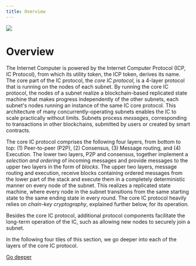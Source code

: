 ```yaml
---
title: Overview
---
```


![](/img/how-it-works/core_protocol_layers.png)

# Overview

The Internet Computer is powered by the Internet Computer Protocol (ICP, IC Protocol), from which its utility token, the ICP token, derives its name.
The core part of the IC protocol, the *core IC protocol*, is a 4-layer protocol that is running on the nodes of each subnet.
By running the core IC protocol, the nodes of a subnet realize a blockchain-based replicated state machine that makes progress independently of the other subnets, each subnet's nodes running an instance of the same IC core protocol.
This architecture of many concurrently-operating subnets enables the IC to scale practically without limits.
Subnets process *messages*, corresponding to transactions in other blockchains, submitted by users or created by smart contracts.

The core IC protocol comprises the following four layers, from bottom to top: (1) Peer-to-peer (P2P), (2) Consensus, (3) Message routing, and (4) Execution.
The lower two layers, P2P and consensus, together implement a *selection and ordering* of incoming messages and provide messages to the upper two layers in the form of *blocks*.
The upper two layers, message routing and execution, receive blocks containing ordered messages from the lower part of the stack and execute them in a completely deterministic manner on every node of the subnet.
This realizes a replicated state machine, where every node in the subnet transitions from the same starting state to the same ending state in every round.
The core IC protocol heavily relies on *chain-key cryptography*, explained further below, for its operation.

Besides the core IC protocol, additional protocol components facilitate the long-term operation of the IC, such as allowing new nodes to securely join a subnet.

In the following four tiles of this section, we go deeper into each of the layers of the core IC protocol.

[Go deeper](/how-it-works/core-ic-protocol-overview/)
